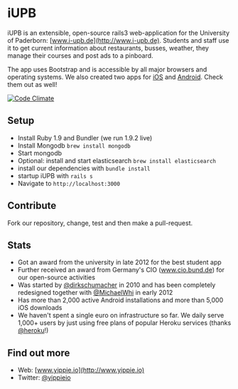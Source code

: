 # iUPB
iUPB is an extensible, open-source rails3 web-application for the University of Paderborn: [www.i-upb.de](http://www.i-upb.de).
Students and staff use it to get current information about restaurants, busses, weather, they manage their courses and post ads to a pinboard.

The app uses Bootstrap and is accessible by all major browsers and operating systems.
We also created two apps for [iOS](https://github.com/yippie-io/iUPB-iOS-App) and [Android](https://github.com/yippie-io/iUPB-Android). Check them out as well!

[![Code Climate](https://codeclimate.com/github/yippie-io/iUPB.png)](https://codeclimate.com/github/yippie-io/iUPB)

## Setup
- Install Ruby 1.9 and Bundler (we run 1.9.2 live)
- Install Mongodb `brew install mongodb`
- Start mongodb 
- Optional: install and start elasticsearch `brew install elasticsearch`
- install our dependencies with `bundle install`
- startup iUPB with `rails s`
- Navigate to `http://localhost:3000`

## Contribute
Fork our repository, change, test and then make a pull-request. 

## Stats
- Got an award from the university in late 2012 for the best student app
- Further received an award from Germany's CIO (www.cio.bund.de) for our open-source activities
- Was started by [@dirkschumacher](https://github.com/dirkschumacher) in 2010 and has been completely redesigned together with [@MichaelWhi](https://github.com/MichaelWhi) in early 2012
- Has more than 2,000 active Android installations and more than 5,000 iOS downloads
- We haven't spent a single euro on infrastructure so far. We daily serve 1,000+ users by just using free plans of popular Heroku services (thanks [@heroku](https://github.com/heroku)!)

## Find out more
- Web: [www.yippie.io](http://www.yippie.io)
- Twitter: [@yippieio](https://twitter.com/yippieio/)

